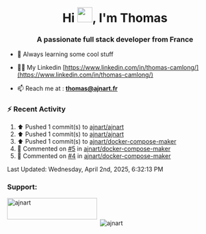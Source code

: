 <h1 align="center">Hi <img height="35px" src="https://raw.githubusercontent.com/MartinHeinz/MartinHeinz/master/wave.gif" width="35px"/>, I'm Thomas</h1>
<h3 align="center">A passionate full stack developer from France</h3>

- 🌱 Always learning some cool stuff 

- 👨‍💻 My Linkedin [https://www.linkedin.com/in/thomas-camlong/](https://www.linkedin.com/in/thomas-camlong/)

- 📫 Reach me at : **thomas@ajnart.fr**

### :zap: Recent Activity

<!--RECENT_ACTIVITY:start-->
1. ⬆️ Pushed 1 commit(s) to [ajnart/ajnart](https://github.com/ajnart/ajnart)<br>
2. ⬆️ Pushed 1 commit(s) to [ajnart/ajnart](https://github.com/ajnart/ajnart)<br>
3. ⬆️ Pushed 1 commit(s) to [ajnart/docker-compose-maker](https://github.com/ajnart/docker-compose-maker)<br>
4. 💬 Commented on [#5](https://github.com/ajnart/docker-compose-maker/issues/5#issuecomment-2770046780) in [ajnart/docker-compose-maker](https://github.com/ajnart/docker-compose-maker)<br>
5. 💬 Commented on [#4](https://github.com/ajnart/docker-compose-maker/issues/4#issuecomment-2770034092) in [ajnart/docker-compose-maker](https://github.com/ajnart/docker-compose-maker)<br>
<!--RECENT_ACTIVITY:end-->

<!--RECENT_ACTIVITY:last_update-->
Last Updated: Wednesday, April 2nd, 2025, 6:32:13 PM
<!--RECENT_ACTIVITY:last_update_end-->
<h3 align="left">Support:</h3>
<p><a href="https://ko-fi.com/ajnart"> <img align="left" src="https://cdn.ko-fi.com/cdn/kofi3.png?v=3" height="50" width="210" alt="ajnart" /></a></p><br><br>

<p>&nbsp;<img align="center" src="https://github-readme-stats.vercel.app/api?username=ajnart&show_icons=true&theme=tokyonight&locale=en" alt="ajnart" /></p>
